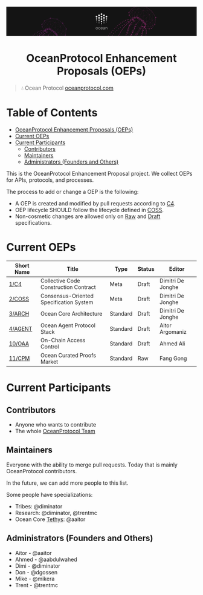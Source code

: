 [![banner](doc/img/repo-banner@2x.png)](https://oceanprotocol.com)

<h1 align="center">OceanProtocol Enhancement Proposals (OEPs)</h1>

> 💧 Ocean Protocol
> [oceanprotocol.com](https://oceanprotocol.com)


Table of Contents
=================

   * [OceanProtocol Enhancement Proposals (OEPs)](#oceanprotocol-enhancement-proposals-oeps)
   * [Current OEPs](#current-oeps)
   * [Current Participants](#current-participants)
      * [Contributors](#contributors)
      * [Maintainers](#maintainers)
      * [Administrators (Founders and Others)](#administrators-founders-and-others)


This is the OceanProtocol Enhancement Proposal project. We collect OEPs for APIs, protocols, and processes.

The process to add or change a OEP is the following:
- A OEP is created and modified by pull requests according to [C4](./1).
- OEP lifecycle SHOULD follow the lifecycle defined in [COSS](./2).
- Non-cosmetic changes are allowed only on [Raw](./2#raw-oeps) and [Draft](./2#draft-oeps) specifications.

# Current OEPs

Short Name    | Title                                                        | Type         | Status     | Editor
--------------|--------------------------------------------------------------|--------------|------------|-------
[1/C4](1)     | Collective Code Construction Contract                        | Meta         | Draft      | Dimitri De Jonghe
[2/COSS](2)   | Consensus-Oriented Specification System                      | Meta         | Draft      | Dimitri De Jonghe
[3/ARCH](3)   | Ocean Core Architecture                                      | Standard     | Draft      | Dimitri De Jonghe
[4/AGENT](4)   | Ocean Agent Protocol Stack                                  | Standard     | Draft      | Aitor Argomaniz
[10/OAA](10)   | On-Chain Access Control                       				 | Standard     | Draft      | Ahmed Ali
[11/CPM](11)   | Ocean Curated Proofs Market                      		     | Standard     | Raw        | Fang Gong


# Current Participants

## Contributors

- Anyone who wants to contribute
- The whole [OceanProtocol Team](https://github.com/orgs/oceanprotocol/people)

## Maintainers

Everyone with the ability to merge pull requests. Today that is mainly OceanProtocol contributors.

In the future, we can add more people to this list.

Some people have specializations:

- Tribes: @diminator
- Research: @diminator, @trentmc
- Ocean Core [Tethys](https://github.com/oceanprotocol/ocean/projects/2): @aaitor

## Administrators (Founders and Others)

- Aitor - @aaitor
- Ahmed - @aabdulwahed
- Dimi - @diminator
- Don - @dgossen
- Mike - @mikera
- Trent - @trentmc

